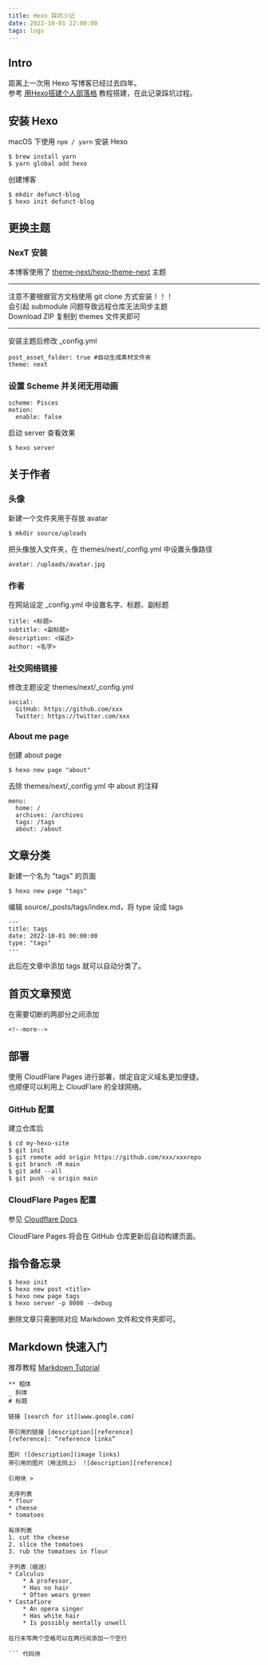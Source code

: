 ```yaml
---
title: Hexo 踩坑小记
date: 2022-10-01 22:00:00
tags: logs
---
```

## Intro
距离上一次用 Hexo 写博客已经过去四年。  
参考 [用Hexo搭建个人部落格](https://yogapan.github.io/2017/08/11/%E7%94%A8Hexo-Github-Pages%E6%90%AD%E5%BB%BA%E5%80%8B%E4%BA%BA%E9%83%A8%E8%90%BD%E6%A0%BC/) 教程搭建，在此记录踩坑过程。
<!--more-->
## 安装 Hexo  
macOS 下使用 `npm / yarn` 安装 Hexo  
```
$ brew install yarn
$ yarn global add hexo
```
创建博客
```
$ mkdir defunct-blog
$ hexo init defunct-blog
```
## 更换主题
### NexT 安装
本博客使用了 [theme-next/hexo-theme-next](https://github.com/theme-next/hexo-theme-next) 主题  

***
注意不要根据官方文档使用 git clone 方式安装！！！  
会引起 submodule 问题导致远程仓库无法同步主题  
Download ZIP 复制到 themes 文件夹即可
***

安装主题后修改 _config.yml 
```
post_asset_folder: true #自动生成素材文件夹
theme: next
```
### 设置 Scheme 并关闭无用动画
```
scheme: Pisces
motion:
  enable: false
```
启动 server 查看效果
```
$ hexo server
```
## 关于作者
### 头像
新建一个文件夹用于存放 avatar
```
$ mkdir source/uploads
```
把头像放入文件夹，在 themes/next/_config.yml 中设置头像路径
```
avatar: /uploads/avatar.jpg
```
### 作者
在网站设定 _config.yml 中设置名字、标题、副标题
```
title: <标题>
subtitle: <副标题>
description: <描述>
author: <名字>
```
### 社交网络链接
修改主题设定 themes/next/_config.yml
```
social:
  GitHub: https://github.com/xxx
  Twitter: https://twitter.com/xxx
```
### About me page
创建 about page
```
$ hexo new page "about"
```
去除 themes/next/_config.yml 中 about 的注释
```
menu:
  home: /
  archives: /archives
  tags: /tags
  about: /about
```
## 文章分类
新建一个名为 "tags" 的页面
```
$ hexo new page "tags"
```
编辑 source/_posts/tags/index.md，将 type 设成 tags
```
---
title: tags
date: 2022-10-01 00:00:00
type: "tags"
---
```
此后在文章中添加 tags 就可以自动分类了。
## 首页文章预览
在需要切断的两部分之间添加
```
<!--more-->
```
## 部署
使用 CloudFlare Pages 进行部署，绑定自定义域名更加便捷。  
也顺便可以利用上 CloudFlare 的全球网络。
### GitHub 配置
建立仓库后
```
$ cd my-hexo-site
$ git init
$ git remote add origin https://github.com/xxx/xxxrepo
$ git branch -M main
$ git add --all
$ git push -u origin main
```
### CloudFlare Pages 配置
参见 [Cloudflare Docs](https://developers.cloudflare.com/pages/framework-guides/deploy-a-hexo-site/)

CloudFlare Pages 将会在 GitHub 仓库更新后自动构建页面。
## 指令备忘录
```
$ hexo init
$ hexo new post <title>
$ hexo new page tags
$ hexo server -p 8000 --debug
```
删除文章只需删除对应 Markdown 文件和文件夹即可。

## Markdown 快速入门
推荐教程 [Markdown Tutorial](https://www.markdowntutorial.com/)
```
** 粗体
_ 斜体
# 标题

链接 [search for it](www.google.com)

带引用的链接 [description][reference]
[reference]: “reference links”

图片 ![description](image links)
带引用的图片（用法同上） ![description][reference]

引用块 >

无序列表
* flour
* cheese
* tomatoes

有序列表
1. cut the cheese
2. slice the tomatoes
3. rub the tomatoes in flour

子列表（缩进）
* Calculus
    * A professor, 
    * Has no hair
    * Often wears green
* Castafiore
    * An opera singer
    * Has white hair
    * Is possibly mentally unwell

在行末写两个空格可以在两行间添加一个空行

``` 代码块
```